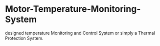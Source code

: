 # Motor-Temperature-Monitoring-System
designed temperature Monitoring and Control System or simply a Thermal Protection System.
